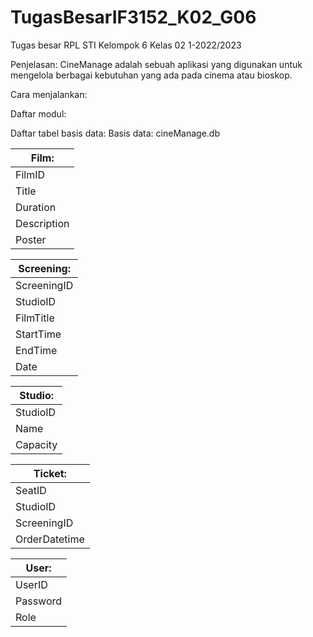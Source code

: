 # TugasBesarIF3152_K02_G06
Tugas besar RPL STI Kelompok 6 Kelas 02 1-2022/2023

Penjelasan:
CineManage adalah sebuah aplikasi yang digunakan untuk mengelola berbagai kebutuhan yang ada pada cinema atau bioskop.

Cara menjalankan:

Daftar modul:

Daftar tabel basis data:
Basis data: cineManage.db

| Film:       |
| ----------- |
| FilmID      |
| Title       |
| Duration    |
| Description |
| Poster      |
       
| Screening:  |
| ----------- |
| ScreeningID |
| StudioID    |
| FilmTitle   |
| StartTime   |
| EndTime     |
| Date        |

| Studio:  |
| ---------|
| StudioID |
| Name     |
| Capacity |

| Ticket: 	|
| ------------- |
| SeatID	|
| StudioID	|
| ScreeningID	|
| OrderDatetime |

| User:    |
| ---------|
| UserID   |
| Password |
| Role     |
